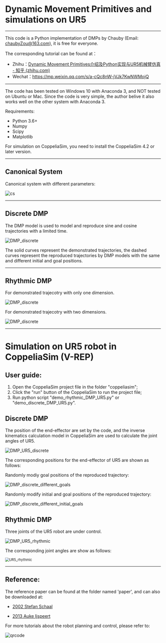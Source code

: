 # Dynamic Movement Primitives and simulations on UR5

---

This code is a Python implementation of DMPs by Chauby (Email: chaubyZou@163.com), it is free for everyone. 

The corresponding tutorial can be found at：

- Zhihu：[Dynamic Movement Primitives介绍及Python实现与UR5机械臂仿真 - 知乎 (zhihu.com)](https://zhuanlan.zhihu.com/p/370813641)
- Wechat：https://mp.weixin.qq.com/s/a-cQc8nW-jVJk7KwNWMojQ



---

The code has been tested on Windows 10 with Anaconda 3,  and NOT tested on Ubuntu or Mac. Since the code is very simple, the author belive it also works well on the other system with Anaconda 3.

Requirements:

- Python 3.6+
- Numpy
- Scipy
- Matplotlib



For simulation on CoppeliaSim, you need to install the CoppeliaSim 4.2 or later version.



---

## Canonical System

Canonical system with different parameters:

![cs](README.assets/cs.png)



----

## Discrete DMP

The DMP model is used to model and reproduce sine and cosine trajectories with a limited time.

![DMP_discrete](README.assets/DMP_discrete.png)

The solid curves represent the demonstrated trajectories, the dashed curves represent the reproduced trajectories by DMP models with the same and different initial and goal positions.



---

## Rhythmic DMP

For demonstrated trajecotry with only one dimension.

![DMP_discrete](README.assets/DMP_rhythmic_1.png)

For demonstrated trajecotry with two dimensions.

![DMP_discrete](README.assets/DMP_rhythmic_2.png)

---

# Simulation on UR5 robot in CoppeliaSim (V-REP)

## User guide:

1. Open the CoppeliaSim project file in the folder "coppeliasim";
2. Click the "run" button of the CoppeliaSim to run the project file;
3. Run python script "demo_rhythmic_DMP_UR5.py" or "demo_discrete_DMP_UR5.py".



## Discrete DMP

The position of the end-effector are set by the code, and the inverse kinematics calculation model in CoppeliaSim are used to calculate the joint angles of UR5.

![DMP_UR5_discrete](README.assets/DMP_UR5_discrete.gif)



The corresponding positions for the end-effector of UR5 are shown as follows:

Randomly modiy goal positions of the reproduced trajectory:

![DMP_discrete_different_goals](README.assets/DMP_discrete_different_goals.png)

Randomly modify initial and goal positions of the reproduced trajectory:

![DMP_discrete_different_initial_goals](README.assets/DMP_discrete_different_initial_goals.png)



## Rhythmic DMP

Three joints of the UR5 robot are under control.

![DMP_UR5_rhythmic](README.assets/DMP_UR5_rhythmic.gif)

The corresponding joint angles are show as follows:

<img src="README.assets/UR5_rhythmic.png" alt="UR5_rhythmic" style="zoom:80%;" />



---

## Reference:

The reference paper can be found at the folder named 'paper', and can also be downloaded at:

- [2002 Stefan Schaal](http://citeseerx.ist.psu.edu/viewdoc/summary?doi=10.1.1.142.3886)

- [2013 Auke Ijspeert](http://www-clmc.usc.edu/publications/I/ijspeert-NC2013.pdf)



For more tutorials about the robot planning and control, please refer to:

![qrcode](README.assets/qrcode.jpg)